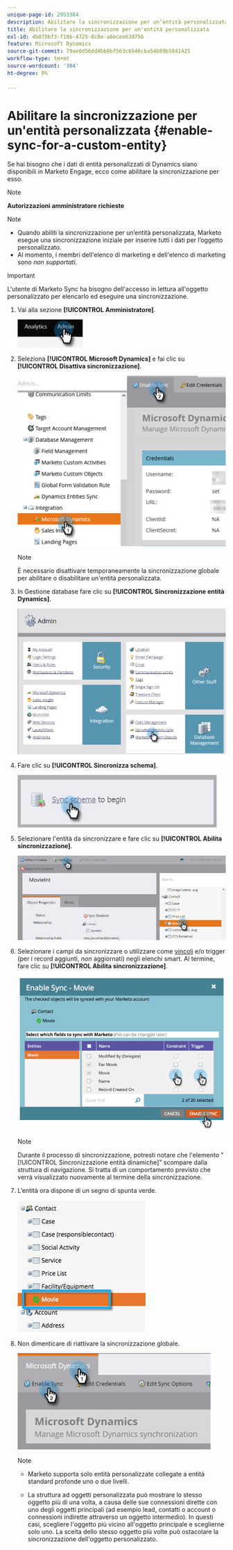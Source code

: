 ```yaml
---
unique-page-id: 2953384
description: Abilitare la sincronizzazione per un’entità personalizzata - Documentazione di Marketo - Documentazione del prodotto
title: Abilitare la sincronizzazione per un'entità personalizzata
exl-id: 4b075bf3-f10b-4725-8c8e-a6ecee63d756
feature: Microsoft Dynamics
source-git-commit: 79ae0d56dd4bb8bf563c6546cba54b89b5841425
workflow-type: tm+mt
source-wordcount: '304'
ht-degree: 0%

---
```


# Abilitare la sincronizzazione per un&#39;entità personalizzata {#enable-sync-for-a-custom-entity}

Se hai bisogno che i dati di entità personalizzati di Dynamics siano disponibili in Marketo Engage, ecco come abilitare la sincronizzazione per esso.

>[!NOTE]
>
>**Autorizzazioni amministratore richieste**

>[!NOTE]
>
>* Quando abiliti la sincronizzazione per un’entità personalizzata, Marketo esegue una sincronizzazione iniziale per inserire tutti i dati per l’oggetto personalizzato.
>* Al momento, i membri dell&#39;elenco di marketing e dell&#39;elenco di marketing sono _non supportati_.

>[!IMPORTANT]
>
>L&#39;utente di Marketo Sync ha bisogno dell&#39;accesso in lettura all&#39;oggetto personalizzato per elencarlo ed eseguire una sincronizzazione.

1. Vai alla sezione **[!UICONTROL Amministratore]**.

   ![](assets/enable-sync-for-a-custom-entity-1.png)

1. Seleziona **[!UICONTROL Microsoft Dynamics]** e fai clic su **[!UICONTROL Disattiva sincronizzazione]**.

   ![](assets/enable-sync-for-a-custom-entity-2.png)

   >[!NOTE]
   >
   >È necessario disattivare temporaneamente la sincronizzazione globale per abilitare o disabilitare un&#39;entità personalizzata.

1. In Gestione database fare clic su **[!UICONTROL Sincronizzazione entità Dynamics]**.

   ![](assets/enable-sync-for-a-custom-entity-3.png)

1. Fare clic su **[!UICONTROL Sincronizza schema]**.

   ![](assets/enable-sync-for-a-custom-entity-4.png)

1. Selezionare l&#39;entità da sincronizzare e fare clic su **[!UICONTROL Abilita sincronizzazione]**.

   ![](assets/enable-sync-for-a-custom-entity-5.png)

1. Selezionare i campi da sincronizzare o utilizzare come [vincoli](/help/marketo/product-docs/core-marketo-concepts/smart-lists-and-static-lists/using-smart-lists/add-a-constraint-to-a-smart-list-filter.md) e/o trigger (per i record aggiunti, _non_ aggiornati) negli elenchi smart. Al termine, fare clic su **[!UICONTROL Abilita sincronizzazione]**.

   ![](assets/enable-sync-for-a-custom-entity-6.png)

   >[!NOTE]
   >
   >Durante il processo di sincronizzazione, potresti notare che l&#39;elemento &quot;[!UICONTROL Sincronizzazione entità dinamiche]&quot; scompare dalla struttura di navigazione. Si tratta di un comportamento previsto che verrà visualizzato nuovamente al termine della sincronizzazione.

1. L’entità ora dispone di un segno di spunta verde.

   ![](assets/enable-sync-for-a-custom-entity-7.png)

1. Non dimenticare di riattivare la sincronizzazione globale.

   ![](assets/enable-sync-for-a-custom-entity-8.png)

   >[!NOTE]
   >
   >* Marketo supporta solo entità personalizzate collegate a entità standard profonde uno o due livelli.
   >
   >* La struttura ad oggetti personalizzata può mostrare lo stesso oggetto più di una volta, a causa delle sue connessioni dirette con uno degli oggetti principali (ad esempio lead, contatti o account o connessioni indirette attraverso un oggetto intermedio). In questi casi, scegliere l&#39;oggetto più vicino all&#39;oggetto principale e sceglierne solo uno. La scelta dello stesso oggetto più volte può ostacolare la sincronizzazione dell&#39;oggetto personalizzato.
